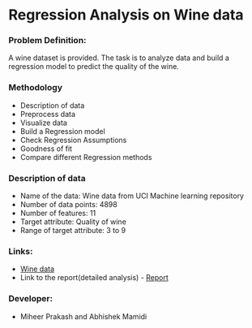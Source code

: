 # Regression Analysis on Wine data

### Problem Definition:
A wine dataset is provided. The task is to analyze data and build a regression model to predict the quality of the wine.

### Methodology
- Description of data
- Preprocess data
- Visualize data
- Build a Regression model
- Check Regression Assumptions
- Goodness of fit
- Compare different Regression methods

### Description of data
- Name of the data: Wine data from UCI Machine learning repository
- Number of data points: 4898
- Number of features: 11
- Target attribute: Quality of wine
- Range of target attribute: 3 to 9

### Links:
- [Wine data](https://github.com/Abhishekmamidi123/Regression-Analysis/blob/master/data/winequality-white.csv)
- Link to the report(detailed analysis) - [Report](https://github.com/miheer29/Miheer-Project-1/blob/master/Analysis%20of%20Regression.pdf)

### Developer:
- Miheer Prakash and Abhishek Mamidi
